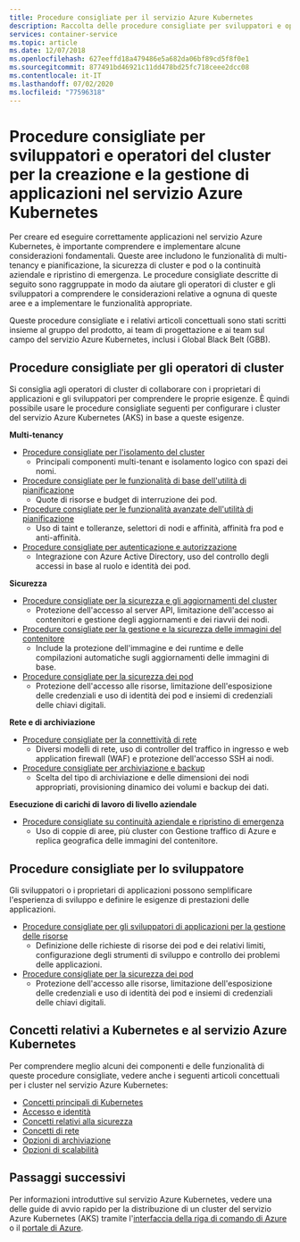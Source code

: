```yaml
---
title: Procedure consigliate per il servizio Azure Kubernetes
description: Raccolta delle procedure consigliate per sviluppatori e operatori del cluster per la creazione e la gestione di applicazioni nel servizio Azure Kubernetes
services: container-service
ms.topic: article
ms.date: 12/07/2018
ms.openlocfilehash: 627eeffd18a479486e5a682da06bf89cd5f8f0e1
ms.sourcegitcommit: 877491bd46921c11dd478bd25fc718ceee2dcc08
ms.contentlocale: it-IT
ms.lasthandoff: 07/02/2020
ms.locfileid: "77596318"
---
```

# <a name="cluster-operator-and-developer-best-practices-to-build-and-manage-applications-on-azure-kubernetes-service-aks"></a>Procedure consigliate per sviluppatori e operatori del cluster per la creazione e la gestione di applicazioni nel servizio Azure Kubernetes

Per creare ed eseguire correttamente applicazioni nel servizio Azure Kubernetes, è importante comprendere e implementare alcune considerazioni fondamentali. Queste aree includono le funzionalità di multi-tenancy e pianificazione, la sicurezza di cluster e pod o la continuità aziendale e ripristino di emergenza. Le procedure consigliate descritte di seguito sono raggruppate in modo da aiutare gli operatori di cluster e gli sviluppatori a comprendere le considerazioni relative a ognuna di queste aree e a implementare le funzionalità appropriate.

Queste procedure consigliate e i relativi articoli concettuali sono stati scritti insieme al gruppo del prodotto, ai team di progettazione e ai team sul campo del servizio Azure Kubernetes, inclusi i Global Black Belt (GBB).

## <a name="cluster-operator-best-practices"></a>Procedure consigliate per gli operatori di cluster

Si consiglia agli operatori di cluster di collaborare con i proprietari di applicazioni e gli sviluppatori per comprendere le proprie esigenze. È quindi possibile usare le procedure consigliate seguenti per configurare i cluster del servizio Azure Kubernetes (AKS) in base a queste esigenze.

**Multi-tenancy**

* [Procedure consigliate per l'isolamento del cluster](operator-best-practices-cluster-isolation.md)
    * Principali componenti multi-tenant e isolamento logico con spazi dei nomi.
* [Procedure consigliate per le funzionalità di base dell'utilità di pianificazione](operator-best-practices-scheduler.md)
    * Quote di risorse e budget di interruzione dei pod.
* [Procedure consigliate per le funzionalità avanzate dell'utilità di pianificazione](operator-best-practices-advanced-scheduler.md)
    * Uso di taint e tolleranze, selettori di nodi e affinità, affinità fra pod e anti-affinità.
* [Procedure consigliate per autenticazione e autorizzazione](operator-best-practices-identity.md)
    * Integrazione con Azure Active Directory, uso del controllo degli accessi in base al ruolo e identità dei pod.

**Sicurezza**

* [Procedure consigliate per la sicurezza e gli aggiornamenti del cluster](operator-best-practices-cluster-security.md)
    * Protezione dell'accesso al server API, limitazione dell'accesso ai contenitori e gestione degli aggiornamenti e dei riavvii dei nodi.
* [Procedure consigliate per la gestione e la sicurezza delle immagini del contenitore](operator-best-practices-container-image-management.md)
    * Include la protezione dell'immagine e dei runtime e delle compilazioni automatiche sugli aggiornamenti delle immagini di base.
* [Procedure consigliate per la sicurezza dei pod](developer-best-practices-pod-security.md)
    * Protezione dell'accesso alle risorse, limitazione dell'esposizione delle credenziali e uso di identità dei pod e insiemi di credenziali delle chiavi digitali.

**Rete e di archiviazione**

* [Procedure consigliate per la connettività di rete](operator-best-practices-network.md)
    * Diversi modelli di rete, uso di controller del traffico in ingresso e web application firewall (WAF) e protezione dell'accesso SSH ai nodi.
* [Procedure consigliate per archiviazione e backup](operator-best-practices-storage.md)
    * Scelta del tipo di archiviazione e delle dimensioni dei nodi appropriati, provisioning dinamico dei volumi e backup dei dati.

**Esecuzione di carichi di lavoro di livello aziendale**

* [Procedure consigliate su continuità aziendale e ripristino di emergenza](operator-best-practices-multi-region.md)
    * Uso di coppie di aree, più cluster con Gestione traffico di Azure e replica geografica delle immagini del contenitore.

## <a name="developer-best-practices"></a>Procedure consigliate per lo sviluppatore

Gli sviluppatori o i proprietari di applicazioni possono semplificare l'esperienza di sviluppo e definire le esigenze di prestazioni delle applicazioni.

* [Procedure consigliate per gli sviluppatori di applicazioni per la gestione delle risorse](developer-best-practices-resource-management.md)
    * Definizione delle richieste di risorse dei pod e dei relativi limiti, configurazione degli strumenti di sviluppo e controllo dei problemi delle applicazioni.
* [Procedure consigliate per la sicurezza dei pod](developer-best-practices-pod-security.md)
    * Protezione dell'accesso alle risorse, limitazione dell'esposizione delle credenziali e uso di identità dei pod e insiemi di credenziali delle chiavi digitali.

## <a name="kubernetes--aks-concepts"></a>Concetti relativi a Kubernetes e al servizio Azure Kubernetes

Per comprendere meglio alcuni dei componenti e delle funzionalità di queste procedure consigliate, vedere anche i seguenti articoli concettuali per i cluster nel servizio Azure Kubernetes:

* [Concetti principali di Kubernetes](concepts-clusters-workloads.md)
* [Accesso e identità](concepts-identity.md)
* [Concetti relativi alla sicurezza](concepts-security.md)
* [Concetti di rete](concepts-network.md)
* [Opzioni di archiviazione](concepts-storage.md)
* [Opzioni di scalabilità](concepts-scale.md)

## <a name="next-steps"></a>Passaggi successivi

Per informazioni introduttive sul servizio Azure Kubernetes, vedere una delle guide di avvio rapido per la distribuzione di un cluster del servizio Azure Kubernetes (AKS) tramite l'[interfaccia della riga di comando di Azure](kubernetes-walkthrough.md) o il [portale di Azure](kubernetes-walkthrough-portal.md).
